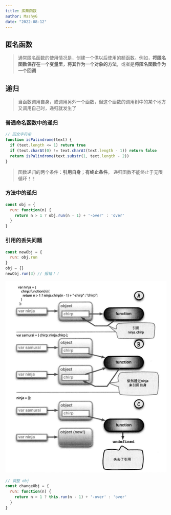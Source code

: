 ```yaml
---
title: 挥舞函数
author: MashyG
date: "2022-08-12"
---
```


## 匿名函数

> 通常匿名函数的使用情况是，创建一个供以后使用的额函数。例如，**将匿名函数保存在一个变量里，将其作为一个对象的方法**，或者是**将匿名函数作为一个回调**

## 递归

> 当函数调用自身，或调用另外一个函数，但这个函数的调用树中的某个地方又调用自己时，递归就发生了

### 普通命名函数中的递归

```js
// 回文字符串
function isPalindrome(text) {
  if (text.length <= 1) return true
  if (text.charAt(0) != text.charAt(text.length - 1)) return false
  return isPalindrome(text.substr(1, text.length - 2))
}
```

> 函数递归的两个条件：**引用自身**；**有终止条件**。
> 递归函数不能终止于无限循环！！

### 方法中的递归

```js
const obj = {
  run: function(n) {
    return n > 1 ? obj.run(n - 1) + '-over' : 'over'
  }
}
```

### 引用的丢失问题

```js
const newObj = {
  run: obj.run
}
obj = {}
newObj.run(3) // 报错！！
```

![引用的丢失问题](../.vitepress/assets/img/func-1.png)

```js
// 调整 obj
const changeObj = {
  run: function(n) {
    return n > 1 ? this.run(n - 1) + '-over' : 'over'
  }
}
```
